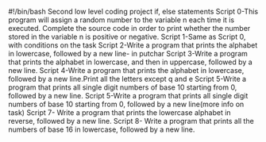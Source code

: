 #!/bin/bash
Second low level coding project if, else statements
Script 0-This program will assign a random number to the variable n each time it is executed. Complete the source code in order to print whether the number stored in the variable n is positive or negative.
Script 1-Same as Script 0, with conditions on the task
Script 2-Write a program that prints the alphabet in lowercase, followed by a new line- in putchar
Script 3-Write a program that prints the alphabet in lowercase, and then in uppercase, followed by a new line.
Script 4-Write a program that prints the alphabet in lowercase, followed by a new line.Print all the letters except q and e
Script 5-Write a program that prints all single digit numbers of base 10 starting from 0, followed by a new line.
Script 5-Write a program that prints all single digit numbers of base 10 starting from 0, followed by a new line(more info on task)
Script 7- Write a program that prints the lowercase alphabet in reverse, followed by a new line.
Script 8- Write a program that prints all the numbers of base 16 in lowercase, followed by a new line.
